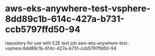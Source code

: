 # aws-eks-anywhere-test-vsphere-8dd89c1b-614c-427a-b731-ccb5797ffd50-94
repository for use with E2E test job aws-eks-anywhere-test-vsphere:8dd89c1b-614c-427a-b731-ccb5797ffd50-94
